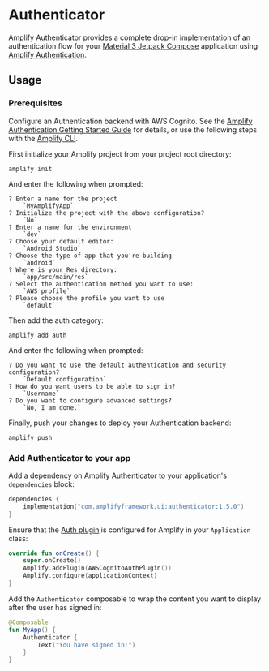 # Authenticator

Amplify Authenticator provides a complete drop-in implementation of an authentication flow for your [Material 3 Jetpack Compose](https://developer.android.com/jetpack/compose/designsystems/material3) application using [Amplify Authentication](https://docs.amplify.aws/lib/auth/getting-started/q/platform/android/).

## Usage

### Prerequisites

Configure an Authentication backend with AWS Cognito. See the [Amplify Authentication Getting Started Guide](https://docs.amplify.aws/lib/auth/getting-started/q/platform/android/#set-up-backend-resources) for details, or use the following steps with the [Amplify CLI](https://docs.amplify.aws/cli/start/install/).

First initialize your Amplify project from your project root directory:

```
amplify init
```

And enter the following when prompted:

```
? Enter a name for the project
    `MyAmplifyApp`
? Initialize the project with the above configuration?
    `No`
? Enter a name for the environment
    `dev`
? Choose your default editor:
    `Android Studio`
? Choose the type of app that you're building
    `android`
? Where is your Res directory:
    `app/src/main/res`
? Select the authentication method you want to use:
    `AWS profile`
? Please choose the profile you want to use
    `default`
```

Then add the auth category:

```
amplify add auth
```

And enter the following when prompted:

```
? Do you want to use the default authentication and security configuration?
    `Default configuration`
? How do you want users to be able to sign in?
    `Username`
? Do you want to configure advanced settings?
    `No, I am done.`
```

Finally, push your changes to deploy your Authentication backend:

```
amplify push
```

### Add Authenticator to your app

Add a dependency on Amplify Authenticator to your application's `dependencies` block:

```kotlin
dependencies {
    implementation("com.amplifyframework.ui:authenticator:1.5.0")
}
```

Ensure that the [Auth plugin](https://docs.amplify.aws/lib/auth/getting-started/q/platform/android/#initialize-amplify-auth) is configured for Amplify in your `Application` class:

```kotlin
override fun onCreate() {
    super.onCreate()
    Amplify.addPlugin(AWSCognitoAuthPlugin())
    Amplify.configure(applicationContext)
}
```

Add the `Authenticator` composable to wrap the content you want to display after the user has signed in:

```kotlin
@Composable
fun MyApp() {
    Authenticator {
        Text("You have signed in!")
    }
}
```
